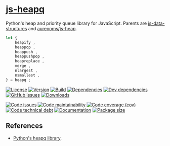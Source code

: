 [js-heapq](http://make-github-pseudonymous-again.github.io/js-heapq)
==

Python's heap and priority queue library for JavaScript. Parents are
[js-data-structures](https://github.com/aureooms/js-data-structures)
and
[aureooms/js-heap](https://github.com/aureooms/js-heap).


```js
let {
	heapify ,
	heappop ,
	heappush ,
	heappushpop ,
	heapreplace ,
	merge ,
	nlargest ,
	nsmallest ,
} = heapq ;
```

[![License](https://img.shields.io/github/license/aureooms/js-heapq.svg)](https://raw.githubusercontent.com/aureooms/js-heapq/master/LICENSE)
[![Version](https://img.shields.io/npm/v/@aureooms/js-heapq.svg)](https://www.npmjs.org/package/@aureooms/js-heapq)
[![Build](https://img.shields.io/travis/aureooms/js-heapq/master.svg)](https://travis-ci.org/aureooms/js-heapq/branches)
[![Dependencies](https://img.shields.io/david/aureooms/js-heapq.svg)](https://david-dm.org/aureooms/js-heapq)
[![Dev dependencies](https://img.shields.io/david/dev/aureooms/js-heapq.svg)](https://david-dm.org/aureooms/js-heapq?type=dev)
[![GitHub issues](https://img.shields.io/github/issues/aureooms/js-heapq.svg)](https://github.com/aureooms/js-heapq/issues)
[![Downloads](https://img.shields.io/npm/dm/@aureooms/js-heapq.svg)](https://www.npmjs.org/package/@aureooms/js-heapq)

[![Code issues](https://img.shields.io/codeclimate/issues/aureooms/js-heapq.svg)](https://codeclimate.com/github/aureooms/js-heapq/issues)
[![Code maintainability](https://img.shields.io/codeclimate/maintainability/aureooms/js-heapq.svg)](https://codeclimate.com/github/aureooms/js-heapq/trends/churn)
[![Code coverage (cov)](https://img.shields.io/codecov/c/gh/aureooms/js-heapq/master.svg)](https://codecov.io/gh/aureooms/js-heapq)
[![Code technical debt](https://img.shields.io/codeclimate/tech-debt/aureooms/js-heapq.svg)](https://codeclimate.com/github/aureooms/js-heapq/trends/technical_debt)
[![Documentation](https://make-github-pseudonymous-again.github.io/js-heapq/badge.svg)](https://make-github-pseudonymous-again.github.io/js-heapq/source.html)
[![Package size](https://img.shields.io/bundlephobia/minzip/@aureooms/js-heapq)](https://bundlephobia.com/result?p=@aureooms/js-heapq)

## References

  - [Python's heapq library](https://docs.python.org/3.6/library/heapq.html).
